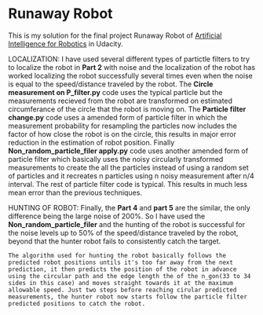 # Runaway Robot

This is my solution for the final project Runaway Robot of
[Artificial Intelligence for Robotics](https://www.udacity.com/course/artificial-intelligence-for-robotics--cs373)
in Udacity.

LOCALIZATION:
    I have used several different types of partictle filters to try to localize the robot in **Part 2** with noise and the localization of the robot has worked localizing the robot successfully several times even when the noise is equal to the speed/distance traveled by the robot.
    The **Circle measurement on P_filter.py** code uses the typical particle but the measurements recieved from the robot are transformed on estimated circumferance of the circle that the robot is moving on.
    The **Particle filter change.py** code uses a amended form of particle filter in which the measurement probability for resampling the particles now includes the factor of how close the robot is on the circle, this results in major error reduction in the estimation of robot position.
    Finally **Non_random_particle_filer apply.py** code uses another amended form of particle filter which basically uses the noisy circularly transformed measurements to create the all the particles instead of using a random set of particles and it recreates n particles using n noisy measurement after n/4 interval. The rest of particle filter code is typical. This results in much less mean error than the previous techniques.

HUNTING OF ROBOT:
    Finally, the **Part 4** and **part 5** are the similar, the only difference being the large noise of 200%. So I have used the  **Non_random_particle_filer** and the hunting of the robot is successful for the noise levels up to 50% of the speed/distance traveled by the robot, beyond that the hunter robot fails to consistently catch the target.

    The algorithm used for hunting the robot basically follows the predicted robot positions untils it's too far away from the next prediction, it then predicts the position of the robot in advance using the circular path and the edge length the of the n_gon(33 to 34 sides in this case) and moves straight towards it at the maximum allowable speed. Just two steps before reaching cirular predicted measurements, the hunter robot now starts follow the particle filter predicted positions to catch the robot.

